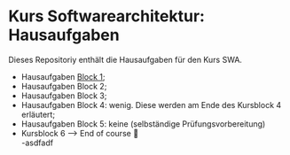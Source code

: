 # Kurs Softwarearchitektur: Hausaufgaben
Dieses Repositoriy enthält die Hausaufgaben für den Kurs SWA.

- Hausaufgaben [Block 1](https://github.com/bjoernmichels/SWA-Hausaufgaben/blob/main/HausaufgabenBlock1.md);
- Hausaufgaben Block 2; 
- Hausaufgaben Block 3;
- Hausaufgaben Block 4: wenig. Diese werden am Ende des Kursblock 4 erläutert;
- Hausaufgaben Block 5: keine (selbständige Prüfungsvorbereitung)
- Kursblock 6 --> End of course :partying_face:
<br> -asdfadf
